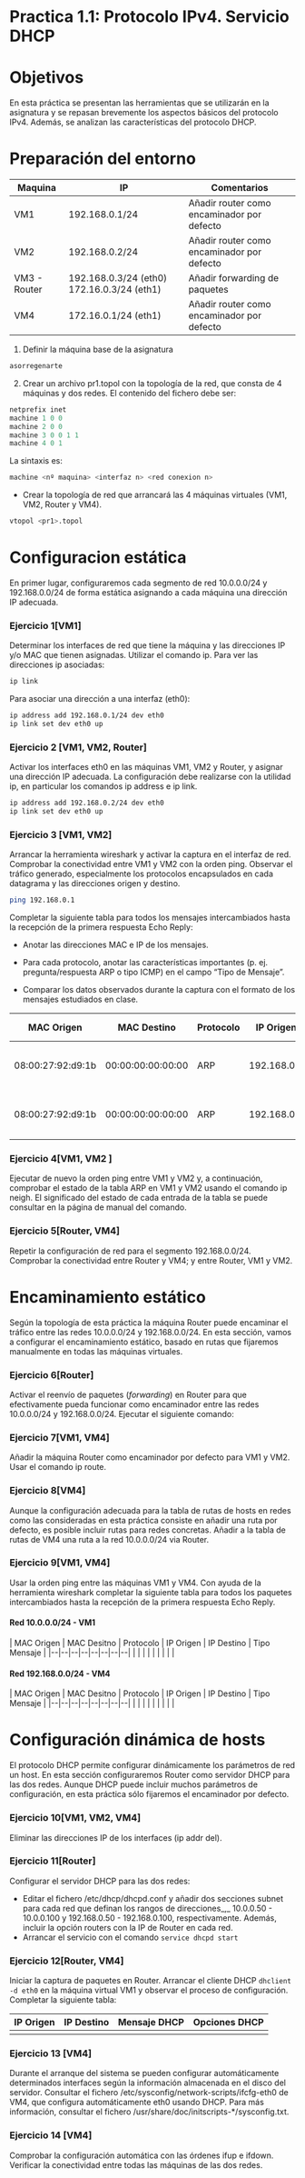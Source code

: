 # Practica 1.1: Protocolo IPv4. Servicio DHCP

# Objetivos
En esta práctica se presentan las herramientas que se utilizarán en la asignatura y se repasan brevemente los aspectos básicos del protocolo IPv4. Además, se analizan las características del protocolo DHCP.

# Preparación del entorno
|Maquina| IP | Comentarios
|--|--|--|
| VM1 | 192.168.0.1/24 |Añadir router como encaminador por defecto |
| VM2 | 192.168.0.2/24 | Añadir router como encaminador por defecto|
| VM3 - Router | 192.168.0.3/24 (eth0) 172.16.0.3/24 (eth1)| Añadir forwarding de paquetes |
| VM4 | 172.16.0.1/24 (eth1)| Añadir router como encaminador por defecto |
 1. Definir la máquina base de la asignatura

```bash
asorregenarte
```
 2. Crear un archivo pr1.topol con la topología de la red, que consta de 4 máquinas y dos redes. El contenido del fichero debe ser:
```c
netprefix inet
machine 1 0 0
machine 2 0 0
machine 3 0 0 1 1
machine 4 0 1
```
La sintaxis es:

```bash
machine <nº maquina> <interfaz n> <red conexion n>
```
 - Crear la topología de red que arrancará las 4 máquinas virtuales (VM1, VM2, Router y VM4).
```bash
vtopol <pr1>.topol
```
# Configuracion estática
En primer lugar, configuraremos cada segmento de red 10.0.0.0/24 y 192.168.0.0/24 de forma estática asignando a cada máquina una dirección IP adecuada.

### Ejercicio 1[VM1]
Determinar los interfaces de red que tiene la máquina y las direcciones IP y/o MAC que tienen asignadas. Utilizar el comando ip.
Para ver las direcciones ip asociadas:
```bash
ip link 
```
Para asociar una dirección a una interfaz (eth0):
```bash
ip address add 192.168.0.1/24 dev eth0
ip link set dev eth0 up
```
### Ejercicio 2 [VM1, VM2, Router]
Activar los interfaces eth0 en las máquinas VM1, VM2 y Router, y asignar una dirección IP adecuada. La configuración debe realizarse con la utilidad ip, en particular los comandos ip address e ip link.
```bash
ip address add 192.168.0.2/24 dev eth0
ip link set dev eth0 up
```
### Ejercicio 3 [VM1, VM2]
Arrancar la herramienta wireshark y activar la captura en el interfaz de red. Comprobar la conectividad entre VM1 y VM2 con la orden ping. Observar el tráfico generado, especialmente los protocolos encapsulados en cada datagrama y las direcciones origen y destino.
```bash
ping 192.168.0.1
```
Completar la siguiente tabla para todos los mensajes intercambiados hasta la recepción de la primera respuesta Echo Reply:
- Anotar las direcciones MAC e IP de los mensajes.

- Para cada protocolo, anotar las características importantes (p. ej. pregunta/respuesta ARP o tipo ICMP) en el campo “Tipo de Mensaje”.

- Comparar los datos observados durante la captura con el formato de los mensajes estudiados en clase.
 
|  MAC Origen| MAC Destino  | Protocolo | IP Origen | IP Destino | Tipo Mensaje
|--|--|--|--|--|--|
| 08:00:27:92:d9:1b | 00:00:00:00:00:00 | ARP | 192.168.0.2 | ff:ff:ff:ff:ff:ff | Who has 192.168.0.1? Tell 192.168.0.2 |
| 08:00:27:92:d9:1b | 00:00:00:00:00:00 | ARP | 192.168.0.2 | ff:ff:ff:ff:ff:ff | Who has 192.168.0.1? Tell 192.168.0.2 |

### Ejercicio 4[VM1, VM2 ]
Ejecutar de nuevo la orden ping entre VM1 y VM2 y, a continuación, comprobar el estado de la tabla ARP en VM1 y VM2 usando el comando ip neigh. El significado del estado de cada entrada de la tabla se puede consultar en la página de manual del comando.

### Ejercicio 5[Router, VM4]
Repetir la configuración de red para el segmento 192.168.0.0/24. Comprobar la conectividad entre Router y VM4; y entre Router, VM1 y VM2.

# Encaminamiento estático

Según la topología de esta práctica la máquina Router puede encaminar el tráfico entre las redes 10.0.0.0/24 y 192.168.0.0/24. En esta sección, vamos a configurar el encaminamiento estático, basado en rutas que fijaremos manualmente en todas las máquinas virtuales.
### Ejercicio 6[Router]
Activar el reenvío de paquetes (_forwarding_) en Router para que efectivamente pueda funcionar como encaminador entre las redes 10.0.0.0/24 y 192.168.0.0/24. Ejecutar el siguiente comando:
### Ejercicio 7[VM1, VM4]
Añadir la máquina Router como encaminador por defecto para VM1 y VM2. Usar el comando ip route.
### Ejercicio 8[VM4]
Aunque la configuración adecuada para la tabla de rutas de hosts en redes como las consideradas en esta práctica consiste en añadir una ruta por defecto, es posible incluir rutas para redes concretas. Añadir a la tabla de rutas de VM4 una ruta a la red 10.0.0.0/24 via Router.

### Ejercicio 9[VM1, VM4]
Usar la orden ping entre las máquinas VM1 y VM4. Con ayuda de la herramienta wireshark completar la siguiente tabla para todos los paquetes intercambiados hasta la recepción de la primera respuesta Echo Reply.

#### Red 10.0.0.0/24 - VM1
| MAC Origen | MAC Desitno | Protocolo | IP Origen | IP Destino | Tipo Mensaje |
|--|--|--|--|--|--|--|--|
|  |  |  |  |  |  |  |  | 

#### Red 192.168.0.0/24 - VM4
| MAC Origen | MAC Desitno | Protocolo | IP Origen | IP Destino | Tipo Mensaje |
|--|--|--|--|--|--|--|--|
|  |  |  |  |  |  |  |  | 

# Configuración dinámica de hosts
El protocolo DHCP permite configurar dinámicamente los parámetros de red un host. En esta sección configuraremos Router como servidor DHCP para las dos redes. Aunque DHCP puede incluir muchos parámetros de configuración, en esta práctica sólo fijaremos el encaminador por defecto.

### Ejercicio 10[VM1, VM2, VM4]
Eliminar las direcciones IP de los interfaces (ip addr del).
### Ejercicio 11[Router]
Configurar el servidor DHCP para las dos redes:
- Editar el fichero /etc/dhcp/dhcpd.conf y añadir dos secciones subnet para cada red que definan los rangos de direcciones_,_ 10.0.0.50 - 10.0.0.100 y 192.168.0.50 - 192.168.0.100, respectivamente. Además, incluir la opción routers con la IP de Router en cada red.
- Arrancar el servicio con el comando ``` service dhcpd start ```
### Ejercicio 12[Router, VM4]
Iniciar la captura de paquetes en Router. Arrancar el cliente DHCP ``` dhclient -d eth0 ``` en la máquina virtual VM1 y observar el proceso de configuración. Completar la siguiente tabla:

| IP Origen | IP Destino | Mensaje DHCP | Opciones DHCP |
|--|--|--|--|
|  |  |  |  |
### Ejercicio 13 [VM4]
Durante el arranque del sistema se pueden configurar automáticamente determinados interfaces según la información almacenada en el disco del servidor. Consultar el fichero /etc/sysconfig/network-scripts/ifcfg-eth0 de VM4, que configura automáticamente eth0 usando DHCP. Para más información, consultar el fichero /usr/share/doc/initscripts-*/sysconfig.txt.
### Ejercicio 14 [VM4]
Comprobar la configuración automática con las órdenes ifup e ifdown. Verificar la conectividad entre todas las máquinas de las dos redes.

<!--stackedit_data:
eyJoaXN0b3J5IjpbODA5ODY2OTUsMTA0OTY5NTYyNywtMTUxOD
E1MTA3NSwxMzUyNDk5MDY3LDE3OTk0ODAyMDUsMTk1Mzg0NTI1
NywxMzc1NTU2MTddfQ==
-->